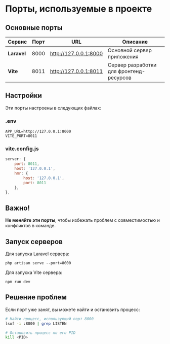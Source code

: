 # Порты, используемые в проекте

## Основные порты

| Сервис | Порт | URL | Описание |
|--------|------|-----|----------|
| **Laravel** | 8000 | http://127.0.0.1:8000 | Основной сервер приложения |
| **Vite** | 8011 | http://127.0.0.1:8011 | Сервер разработки для фронтенд-ресурсов |

## Настройки

Эти порты настроены в следующих файлах:

### .env
```
APP_URL=http://127.0.0.1:8000
VITE_PORT=8011
```

### vite.config.js
```javascript
server: {
    port: 8011,
    host: '127.0.0.1',
    hmr: {
        host: '127.0.0.1',
        port: 8011
    },
},
```

## Важно!

**Не меняйте эти порты**, чтобы избежать проблем с совместимостью и конфликтов в команде.

## Запуск серверов

Для запуска Laravel сервера:
```
php artisan serve --port=8000
```

Для запуска Vite сервера:
```
npm run dev
```

## Решение проблем

Если порт уже занят, вы можете найти и остановить процесс:

```bash
# Найти процесс, использующий порт 8000
lsof -i :8000 | grep LISTEN

# Остановить процесс по его PID
kill <PID>
``` 